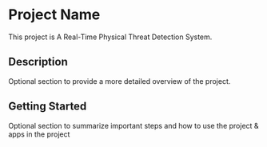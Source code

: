 # Project Name

This project is A Real-Time Physical Threat Detection System.

## Description

Optional section to provide a more detailed overview of the project.

## Getting Started

Optional section to summarize important steps and how to use the project & apps in the project
